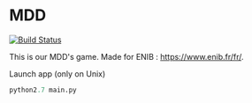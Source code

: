 # MDD
[![Build Status](https://travis-ci.org/Neopibox/MDD.svg?branch=master)](https://travis-ci.org/Neopibox/MDD)

This is our MDD's game. Made for ENIB : https://www.enib.fr/fr/.

Launch app (only on Unix)
```python
python2.7 main.py
```
